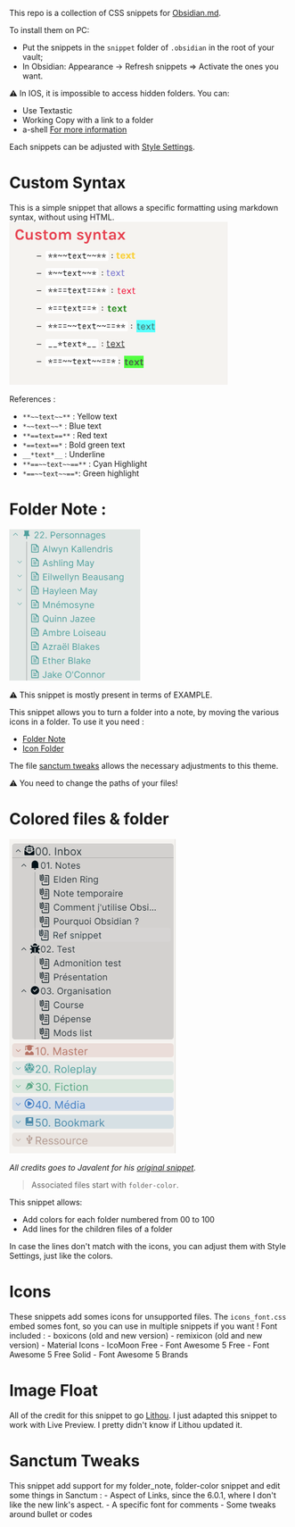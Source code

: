 This repo is a collection of CSS snippets for [Obsidian.md](https://obsidian.md/).

To install them on PC:
- Put the snippets in the `snippet` folder of `.obsidian` in the root of your vault;
- In Obsidian: Appearance → Refresh snippets ⇒ Activate the ones you want.

:warning: In IOS, it is impossible to access hidden folders. You can:
- Use Textastic
- Working Copy with a link to a folder
- a-shell
[For more information](https://forum.obsidian.md/t/mobile-ios-app-to-work-with-hidden-folder/25741)

Each snippets can be adjusted with [Style Settings](https://github.com/mgmeyers/obsidian-style-settings/).

# Custom Syntax
This is a simple snippet that allows a specific formatting using markdown syntax, without using HTML.
![](screenshot/Custom_syntax.png)

References :
- `**~~text~~**` : Yellow text
- `*~~text~~*` : Blue text
- `**==text==**` : Red text
- `*==text==*` : Bold green text
- `__*text*__` : Underline
- `**==~~text~~==**` : Cyan Highlight
- `*==~~text~~==*`: Green highlight

# Folder Note :
![](screenshot/folder_note.png)

:warning: This snippet is mostly present in terms of EXAMPLE. 

This snippet allows you to turn a folder into a note, by moving the various icons in a folder.
To use it you need :
- [Folder Note](https://github.com/aidenlx/alx-folder-note)
- [Icon Folder](https://github.com/FlorianWoelki/obsidian-icon-folder)

The file [sanctum tweaks](sanctum_tweaks.css) allows the necessary adjustments to this theme.

:warning: You need to change the paths of your files!

# Colored files & folder
![](screenshot/nested_colored.png)

*All credits goes to Javalent for his [original snippet](https://github.com/valentine195/Obsidian-Vault/blob/master/.obsidian/snippets/colors.folders.css).*


> Associated files start with `folder-color`.

This snippet allows:
- Add colors for each folder numbered from 00 to 100 
- Add lines for the children files of a folder

In case the lines don't match with the icons, you can adjust them with Style Settings, just like the colors.



# Icons
These snippets add somes icons for unsupported files.
The `icons_font.css` embed somes font, so you can use in multiple snippets if you want !
Font included :
    - boxicons (old and new version)
    - remixicon (old and new version)
    - Material Icons
    - IcoMoon Free
    - Font Awesome 5 Free
    - Font Awesome 5 Free Solid
    - Font Awesome 5 Brands

# Image Float

All of the credit for this snippet to go [Lithou](http://github.com/lithou/sandbox). I just adapted this snippet to work with Live Preview. I pretty didn't know if Lithou updated it.

# Sanctum Tweaks

This snippet add support for my folder_note, folder-color snippet and edit some things in Sanctum :
    - Aspect of Links, since the 6.0.1, where I don't like the new link's aspect.
    - A specific font for comments 
    - Some tweaks around bullet or codes

